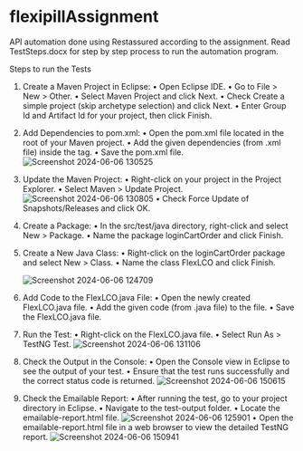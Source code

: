 # flexipillAssignment
API automation done using Restassured according to the assignment. 
Read TestSteps.docx for step by step process to run the automation program.

Steps to run the Tests
1)	Create a Maven Project in Eclipse:
    •	Open Eclipse IDE.
    •	Go to File > New > Other.
    •	Select Maven Project and click Next.
    •	Check Create a simple project (skip archetype selection) and click Next.
    •	Enter Group Id and Artifact Id for your project, then click Finish.
2)	Add Dependencies to pom.xml:
    •	Open the pom.xml file located in the root of your Maven project.
    •	Add the given dependencies (from .xml file) inside the <dependencies> tag.
  	•	Save the pom.xml file.
  	![Screenshot 2024-06-06 130525](https://github.com/Harikgit/flexipillAssignment/assets/123169169/acda0fa2-8667-4445-8f2a-b6364dd13b17)
  	
4)	Update the Maven Project:
    •	Right-click on your project in the Project Explorer.
    •	Select Maven > Update Project.
  	![Screenshot 2024-06-06 130805](https://github.com/Harikgit/flexipillAssignment/assets/123169169/f553215e-2930-48fb-9eb1-59036e157bc3)
    •	Check Force Update of Snapshots/Releases and click OK.
6)	Create a Package:
    •	In the src/test/java directory, right-click and select New > Package.
    •	Name the package loginCartOrder and click Finish.
8)	Create a New Java Class:
    •	Right-click on the loginCartOrder package and select New > Class.
    •	Name the class FlexLCO and click Finish.
  	
  	![Screenshot 2024-06-06 124709](https://github.com/Harikgit/flexipillAssignment/assets/123169169/84a413f0-cd64-4026-a32b-124d875a4b53)
10)	Add Code to the FlexLCO.java File:
    •	Open the newly created FlexLCO.java file.
    •	Add the given code (from .java file) to the file.
    •	Save the FlexLCO.java file.
11)	Run the Test:
    •	Right-click on the FlexLCO.java file.
    •	Select Run As > TestNG Test.
   	![Screenshot 2024-06-06 131106](https://github.com/Harikgit/flexipillAssignment/assets/123169169/7437c93b-465b-41c3-a6b9-18d8dedee031)
13)	Check the Output in the Console:
    •	Open the Console view in Eclipse to see the output of your test.
    •	Ensure that the test runs successfully and the correct status code is returned.
   	![Screenshot 2024-06-06 150615](https://github.com/Harikgit/flexipillAssignment/assets/123169169/1347c974-093e-449a-bcde-9e2094cb3239)
15)	Check the Emailable Report:
    •	After running the test, go to your project directory in Eclipse.
    •	Navigate to the test-output folder.
    •	Locate the emailable-report.html file.
   	![Screenshot 2024-06-06 125901](https://github.com/Harikgit/flexipillAssignment/assets/123169169/8b5a214e-f0ac-4605-b29e-41dcc7ce02a9)
    •	Open the emailable-report.html file in a web browser to view the detailed TestNG report.
   	![Screenshot 2024-06-06 150941](https://github.com/Harikgit/flexipillAssignment/assets/123169169/aeb8c35f-8502-4d01-85c4-9302e7158d39)
